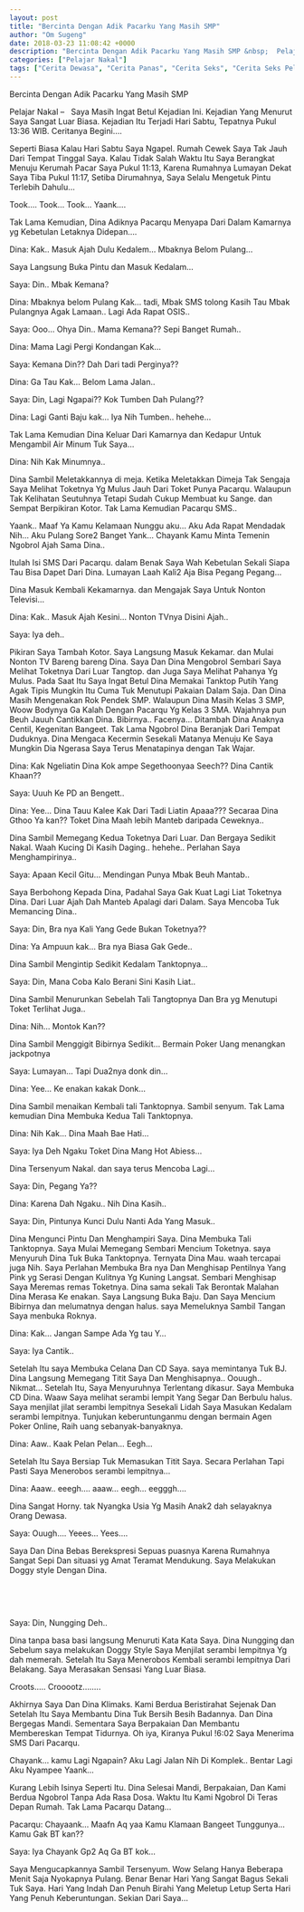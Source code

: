 ```yaml
---
layout: post
title: "Bercinta Dengan Adik Pacarku Yang Masih SMP"
author: "Om Sugeng"
date: 2018-03-23 11:08:42 +0000
description: "Bercinta Dengan Adik Pacarku Yang Masih SMP &nbsp;  Pelajar Nakal &#8211;\u00a0 \u00a0Saya Masih Ingat Betul Kejadian Ini. Kejadian Yang Menurut Saya Sangat Luar Biasa. Kejadian Itu Terjadi Hari Sabtu, Tepatnya..."
categories: ["Pelajar Nakal"]
tags: ["Cerita Dewasa", "Cerita Panas", "Cerita Seks", "Cerita Seks Pelajar", "Kumpulan Cerita Dewasa"]
---
```


Bercinta Dengan Adik Pacarku Yang Masih SMP
&nbsp;

Pelajar Nakal &#8211;   Saya Masih Ingat Betul Kejadian Ini. Kejadian Yang Menurut Saya Sangat Luar Biasa. Kejadian Itu Terjadi Hari Sabtu, Tepatnya Pukul 13:36 WIB. Ceritanya Begini&#8230;.

Seperti Biasa Kalau Hari Sabtu Saya Ngapel. Rumah Cewek Saya Tak Jauh Dari Tempat Tinggal Saya. Kalau Tidak Salah Waktu Itu Saya Berangkat Menuju Kerumah Pacar Saya Pukul 11:13, Karena Rumahnya Lumayan Dekat Saya Tiba Pukul 11:17, Setiba Dirumahnya, Saya Selalu Mengetuk Pintu Terlebih Dahulu&#8230;

Took&#8230;. Took&#8230; Took&#8230; Yaank&#8230;.

Tak Lama Kemudian, Dina Adiknya Pacarqu Menyapa Dari Dalam Kamarnya yg Kebetulan Letaknya Didepan&#8230;.

Dina: Kak.. Masuk Ajah Dulu Kedalem&#8230; Mbaknya Belom Pulang&#8230;

Saya Langsung Buka Pintu dan Masuk Kedalam&#8230;

Saya: Din.. Mbak Kemana?

Dina: Mbaknya belom Pulang Kak&#8230; tadi, Mbak SMS tolong Kasih Tau Mbak Pulangnya Agak Lamaan.. Lagi Ada Rapat OSIS..

Saya: Ooo&#8230; Ohya Din.. Mama Kemana?? Sepi Banget Rumah..

Dina: Mama Lagi Pergi Kondangan Kak&#8230;

Saya: Kemana Din?? Dah Dari tadi Perginya??

Dina: Ga Tau Kak&#8230; Belom Lama Jalan..

Saya: Din, Lagi Ngapai?? Kok Tumben Dah Pulang??

Dina: Lagi Ganti Baju kak&#8230; Iya Nih Tumben.. hehehe&#8230;

Tak Lama Kemudian Dina Keluar Dari Kamarnya dan Kedapur Untuk Mengambil Air Minum Tuk Saya&#8230;

Dina: Nih Kak Minumnya..

Dina Sambil Meletakkannya di meja. Ketika Meletakkan Dimeja Tak Sengaja Saya Melihat Toketnya Yg Mulus Jauh Dari Toket Punya Pacarqu. Walaupun Tak Kelihatan Seutuhnya Tetapi Sudah Cukup Membuat ku Sange. dan Sempat Berpikiran Kotor. Tak Lama Kemudian Pacarqu SMS..

Yaank.. Maaf Ya Kamu Kelamaan Nunggu aku&#8230; Aku Ada Rapat Mendadak Nih&#8230; Aku Pulang Sore2 Banget Yank&#8230; Chayank Kamu Minta Temenin Ngobrol Ajah Sama Dina..

Itulah Isi SMS Dari Pacarqu. dalam Benak Saya Wah Kebetulan Sekali Siapa Tau Bisa Dapet Dari Dina. Lumayan Laah Kali2 Aja Bisa Pegang Pegang&#8230;

Dina Masuk Kembali Kekamarnya. dan Mengajak Saya Untuk Nonton Televisi&#8230;

Dina: Kak.. Masuk Ajah Kesini&#8230; Nonton TVnya Disini Ajah..

Saya: Iya deh..

Pikiran Saya Tambah Kotor. Saya Langsung Masuk Kekamar. dan Mulai Nonton TV Bareng bareng Dina. Saya Dan Dina Mengobrol Sembari Saya Melihat Toketnya Dari Luar Tangtop. dan Juga Saya Melihat Pahanya Yg Mulus. Pada Saat Itu Saya Ingat Betul Dina Memakai Tanktop Putih Yang Agak Tipis Mungkin Itu Cuma Tuk Menutupi Pakaian Dalam Saja. Dan Dina Masih Mengenakan Rok Pendek SMP. Walaupun Dina Masih Kelas 3 SMP, Woow Bodynya Ga Kalah Dengan Pacarqu Yg Kelas 3 SMA. Wajahnya pun Beuh Jauuh Cantikkan Dina. Bibirnya.. Facenya&#8230; Ditambah Dina Anaknya Centil, Kegenitan Bangeet. Tak Lama Ngobrol Dina Beranjak Dari Tempat Duduknya. Dina Mengaca Kecermin Sesekali Matanya Menuju Ke Saya Mungkin Dia Ngerasa Saya Terus Menatapinya dengan Tak Wajar.

Dina: Kak Ngeliatin Dina Kok ampe Segethoonyaa Seech?? Dina Cantik Khaan??

Saya: Uuuh Ke PD an Bengett..

Dina: Yee&#8230; Dina Tauu Kalee Kak Dari Tadi Liatin Apaaa??? Secaraa Dina Gthoo Ya kan?? Toket Dina Maah lebih Manteb daripada Ceweknya..

Dina Sambil Memegang Kedua Toketnya Dari Luar. Dan Bergaya Sedikit Nakal. Waah Kucing Di Kasih Daging.. hehehe.. Perlahan Saya Menghampirinya..

Saya: Apaan Kecil Gitu&#8230; Mendingan Punya Mbak Beuh Mantab..

Saya Berbohong Kepada Dina, Padahal Saya Gak Kuat Lagi Liat Toketnya Dina. Dari Luar Ajah Dah Manteb Apalagi dari Dalam. Saya Mencoba Tuk Memancing Dina..

Saya: Din, Bra nya Kali Yang Gede Bukan Toketnya??

Dina: Ya Ampuun kak&#8230; Bra nya Biasa Gak Gede..

Dina Sambil Mengintip Sedikit Kedalam Tanktopnya&#8230;

Saya: Din, Mana Coba Kalo Berani Sini Kasih Liat..

Dina Sambil Menurunkan Sebelah Tali Tangtopnya Dan Bra yg Menutupi Toket Terlihat Juga..

Dina: Nih&#8230; Montok Kan??

Dina Sambil Menggigit Bibirnya Sedikit&#8230; Bermain Poker Uang menangkan jackpotnya

Saya: Lumayan&#8230; Tapi Dua2nya donk din&#8230;

Dina: Yee&#8230; Ke enakan kakak Donk&#8230;

Dina Sambil menaikan Kembali tali Tanktopnya. Sambil senyum. Tak Lama kemudian Dina Membuka Kedua Tali Tanktopnya.

Dina: Nih Kak&#8230; Dina Maah Bae Hati&#8230;

Saya: Iya Deh Ngaku Toket Dina Mang Hot Abiess&#8230;

Dina Tersenyum Nakal. dan saya terus Mencoba Lagi&#8230;

Saya: Din, Pegang Ya??

Dina: Karena Dah Ngaku.. Nih Dina Kasih..

Saya: Din, Pintunya Kunci Dulu Nanti Ada Yang Masuk..

Dina Mengunci Pintu Dan Menghampiri Saya. Dina Membuka Tali Tanktopnya. Saya Mulai Memegang Sembari Mencium Toketnya. saya Menyuruh Dina Tuk Buka Tanktopnya. Ternyata Dina Mau. waah tercapai juga Nih. Saya Perlahan Membuka Bra nya Dan Menghisap Pentilnya Yang Pink yg Serasi Dengan Kulitnya Yg Kuning Langsat. Sembari Menghisap Saya Meremas remas Toketnya. Dina sama sekali Tak Berontak Malahan Dina Merasa Ke enakan. Saya Langsung Buka Baju. Dan Saya Mencium Bibirnya dan melumatnya dengan halus. saya Memeluknya Sambil Tangan Saya menbuka Roknya.

Dina: Kak&#8230; Jangan Sampe Ada Yg tau Y&#8230;

Saya: Iya Cantik..

Setelah Itu saya Membuka Celana Dan CD Saya. saya memintanya Tuk BJ. Dina Langsung Memegang Titit Saya Dan Menghisapnya.. Oouugh.. Nikmat&#8230; Setelah Itu, Saya Menyuruhnya Terlentang dikasur. Saya Membuka CD Dina. Waaw Saya melihat serambi lempit Yang Segar Dan Berbulu halus. Saya menjilat jilat serambi lempitnya Sesekali Lidah Saya Masukan Kedalam serambi lempitnya. Tunjukan keberuntunganmu dengan bermain Agen Poker Online, Raih uang sebanyak-banyaknya.

Dina: Aaw.. Kaak Pelan Pelan&#8230; Eegh&#8230;

Setelah Itu Saya Bersiap Tuk Memasukan Titit Saya. Secara Perlahan Tapi Pasti Saya Menerobos serambi lempitnya&#8230;

Dina: Aaaw.. eeegh&#8230;. aaaw&#8230; eegh&#8230; eegggh&#8230;.

Dina Sangat Horny. tak Nyangka Usia Yg Masih Anak2 dah selayaknya Orang Dewasa.

Saya: Ouugh&#8230;. Yeees&#8230; Yees&#8230;.

Saya Dan Dina Bebas Berekspresi Sepuas puasnya Karena Rumahnya Sangat Sepi Dan situasi yg Amat Teramat Mendukung. Saya Melakukan Doggy style Dengan Dina.

&nbsp;

&nbsp;

Saya: Din, Nungging Deh..

Dina tanpa basa basi langsung Menuruti Kata Kata Saya. Dina Nungging dan Sebelum saya melakukan Doggy Style Saya Menjilat serambi lempitnya Yg dah memerah. Setelah Itu Saya Menerobos Kembali serambi lempitnya Dari Belakang. Saya Merasakan Sensasi Yang Luar Biasa.

Croots&#8230;.. Crooootz&#8230;&#8230;..

Akhirnya Saya Dan Dina Klimaks. Kami Berdua Beristirahat Sejenak Dan Setelah Itu Saya Membantu Dina Tuk Bersih Besih Badannya. Dan Dina Bergegas Mandi. Sementara Saya Berpakaian Dan Membantu Membereskan Tempat Tidurnya. Oh iya, Kiranya Pukul !6:02 Saya Menerima SMS Dari Pacarqu.

Chayank&#8230; kamu Lagi Ngapain? Aku Lagi Jalan Nih Di Komplek.. Bentar Lagi Aku Nyampee Yaank&#8230;

Kurang Lebih Isinya Seperti Itu. Dina Selesai Mandi, Berpakaian, Dan Kami Berdua Ngobrol Tanpa Ada Rasa Dosa. Waktu Itu Kami Ngobrol Di Teras Depan Rumah. Tak Lama Pacarqu Datang&#8230;

Pacarqu: Chayaank&#8230; Maafn Aq yaa Kamu Klamaan Bangeet Tunggunya&#8230; Kamu Gak BT kan??

Saya: Iya Chayank Gp2 Aq Ga BT kok&#8230;

Saya Mengucapkannya Sambil Tersenyum. Wow Selang Hanya Beberapa Menit Saja Nyokapnya Pulang. Benar Benar Hari Yang Sangat Bagus Sekali Tuk Saya. Hari Yang Indah Dan Penuh Birahi Yang Meletup Letup Serta Hari Yang Penuh Keberuntungan. Sekian Dari Saya&#8230;